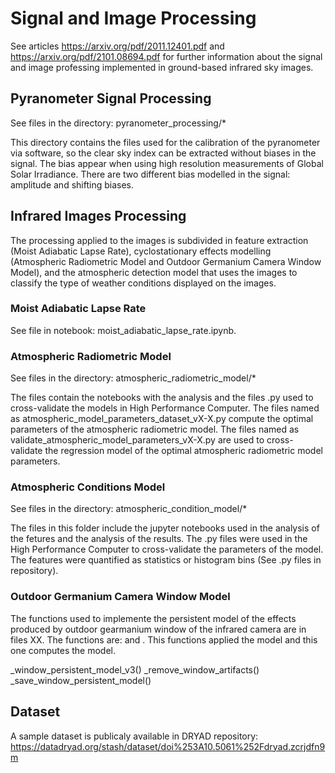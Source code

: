 # Signal and Image Processing

See articles https://arxiv.org/pdf/2011.12401.pdf and https://arxiv.org/pdf/2101.08694.pdf for further information about the signal and image professing implemented in ground-based infrared sky images.

## Pyranometer Signal Processing

See files in the directory: pyranometer_processing/* 

This directory contains the files used for the calibration of the pyranometer via software, so the clear sky index can be extracted without biases in the signal. The bias appear when using high resolution measurements of Global Solar Irradiance. There are two different bias modelled in the signal: amplitude and shifting biases.

## Infrared Images Processing

The processing applied to the images is subdivided in feature extraction (Moist Adiabatic Lapse Rate), cyclostationary effects modelling (Atmospheric Radiometric Model and Outdoor Germanium Camera Window Model), and the atmospheric detection model that uses the images to classify the type of weather conditions displayed on the images.

### Moist Adiabatic Lapse Rate

See file in notebook: moist_adiabatic_lapse_rate.ipynb.

### Atmospheric Radiometric Model

See files in the directory: atmospheric_radiometric_model/* 

The files contain the notebooks with the analysis and the files .py used to cross-validate the models in High Performance Computer. The files named as atmospheric_model_parameters_dataset_vX-X.py compute the optimal parameters of the atmospheric radiometric model. The files named as validate_atmospheric_model_parameters_vX-X.py are used to cross-validate the regression model of the optimal atmospheric radiometric model parameters.

### Atmospheric Conditions Model

See files in the directory: atmospheric_condition_model/*

The files in this folder include the jupyter notebooks used in the analysis of the fetures and the analysis of the results. The .py files were used in the High Performance Computer to cross-validate the parameters of the model. The features were quantified as statistics or histogram bins (See .py files in repository).

### Outdoor Germanium Camera Window Model

The functions used to implemente the persistent model of the effects produced by outdoor gearmanium window of the infrared camera are in files XX. The functions are: and . This functions applied the model and this one computes the model.

_window_persistent_model_v3()
_remove_window_artifacts()
_save_window_persistent_model()

## Dataset

A sample dataset is publicaly available in DRYAD repository: https://datadryad.org/stash/dataset/doi%253A10.5061%252Fdryad.zcrjdfn9m
